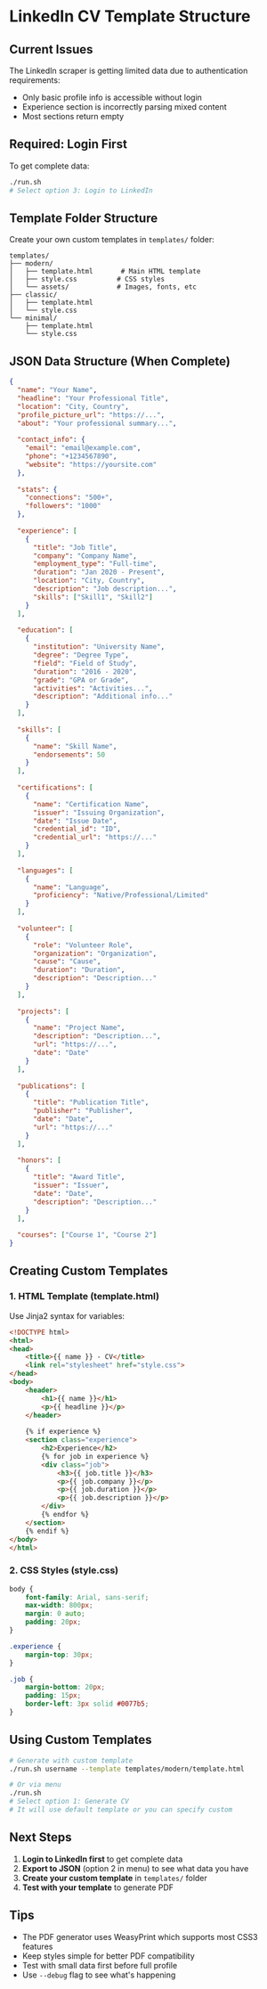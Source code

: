 # LinkedIn CV Template Structure

## Current Issues

The LinkedIn scraper is getting limited data due to authentication requirements:
- Only basic profile info is accessible without login
- Experience section is incorrectly parsing mixed content  
- Most sections return empty

## Required: Login First

To get complete data:
```bash
./run.sh
# Select option 3: Login to LinkedIn
```

## Template Folder Structure

Create your own custom templates in `templates/` folder:

```
templates/
├── modern/
│   ├── template.html       # Main HTML template
│   ├── style.css          # CSS styles
│   └── assets/            # Images, fonts, etc
├── classic/
│   ├── template.html
│   └── style.css
└── minimal/
    ├── template.html
    └── style.css
```

## JSON Data Structure (When Complete)

```json
{
  "name": "Your Name",
  "headline": "Your Professional Title",
  "location": "City, Country",
  "profile_picture_url": "https://...",
  "about": "Your professional summary...",
  
  "contact_info": {
    "email": "email@example.com",
    "phone": "+1234567890",
    "website": "https://yoursite.com"
  },
  
  "stats": {
    "connections": "500+",
    "followers": "1000"
  },
  
  "experience": [
    {
      "title": "Job Title",
      "company": "Company Name",
      "employment_type": "Full-time",
      "duration": "Jan 2020 - Present",
      "location": "City, Country",
      "description": "Job description...",
      "skills": ["Skill1", "Skill2"]
    }
  ],
  
  "education": [
    {
      "institution": "University Name",
      "degree": "Degree Type",
      "field": "Field of Study",
      "duration": "2016 - 2020",
      "grade": "GPA or Grade",
      "activities": "Activities...",
      "description": "Additional info..."
    }
  ],
  
  "skills": [
    {
      "name": "Skill Name",
      "endorsements": 50
    }
  ],
  
  "certifications": [
    {
      "name": "Certification Name",
      "issuer": "Issuing Organization",
      "date": "Issue Date",
      "credential_id": "ID",
      "credential_url": "https://..."
    }
  ],
  
  "languages": [
    {
      "name": "Language",
      "proficiency": "Native/Professional/Limited"
    }
  ],
  
  "volunteer": [
    {
      "role": "Volunteer Role",
      "organization": "Organization",
      "cause": "Cause",
      "duration": "Duration",
      "description": "Description..."
    }
  ],
  
  "projects": [
    {
      "name": "Project Name",
      "description": "Description...",
      "url": "https://...",
      "date": "Date"
    }
  ],
  
  "publications": [
    {
      "title": "Publication Title",
      "publisher": "Publisher",
      "date": "Date",
      "url": "https://..."
    }
  ],
  
  "honors": [
    {
      "title": "Award Title",
      "issuer": "Issuer",
      "date": "Date",
      "description": "Description..."
    }
  ],
  
  "courses": ["Course 1", "Course 2"]
}
```

## Creating Custom Templates

### 1. HTML Template (template.html)

Use Jinja2 syntax for variables:
```html
<!DOCTYPE html>
<html>
<head>
    <title>{{ name }} - CV</title>
    <link rel="stylesheet" href="style.css">
</head>
<body>
    <header>
        <h1>{{ name }}</h1>
        <p>{{ headline }}</p>
    </header>
    
    {% if experience %}
    <section class="experience">
        <h2>Experience</h2>
        {% for job in experience %}
        <div class="job">
            <h3>{{ job.title }}</h3>
            <p>{{ job.company }}</p>
            <p>{{ job.duration }}</p>
            <p>{{ job.description }}</p>
        </div>
        {% endfor %}
    </section>
    {% endif %}
</body>
</html>
```

### 2. CSS Styles (style.css)

```css
body {
    font-family: Arial, sans-serif;
    max-width: 800px;
    margin: 0 auto;
    padding: 20px;
}

.experience {
    margin-top: 30px;
}

.job {
    margin-bottom: 20px;
    padding: 15px;
    border-left: 3px solid #0077b5;
}
```

## Using Custom Templates

```bash
# Generate with custom template
./run.sh username --template templates/modern/template.html

# Or via menu
./run.sh
# Select option 1: Generate CV
# It will use default template or you can specify custom
```

## Next Steps

1. **Login to LinkedIn first** to get complete data
2. **Export to JSON** (option 2 in menu) to see what data you have
3. **Create your custom template** in `templates/` folder
4. **Test with your template** to generate PDF

## Tips

- The PDF generator uses WeasyPrint which supports most CSS3 features
- Keep styles simple for better PDF compatibility
- Test with small data first before full profile
- Use `--debug` flag to see what's happening